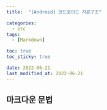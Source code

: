 ```yaml
---
title:  "[Android] 안드로이드 자료구조" 

categories:
  - etc
tags:
  - [Markdown]

toc: true
toc_sticky: true

date: 2022-06-21
last_modified_at: 2022-06-21
---
```


## 마크다운 문법

